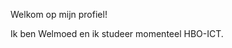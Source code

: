Welkom op mijn profiel!

Ik ben Welmoed en ik studeer momenteel HBO-ICT. 

<!---
WDSboot/WDSboot is a ✨ special ✨ repository because its `README.md` (this file) appears on your GitHub profile.
You can click the Preview link to take a look at your changes.
--->
